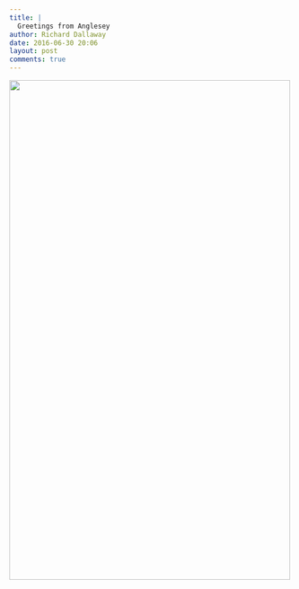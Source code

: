 ```yaml
---
title: |
  Greetings from Anglesey
author: Richard Dallaway
date: 2016-06-30 20:06
layout: post
comments: true
---
```


<div><a href="http://static.skitters.dallaway.com/tp_IMG_20160630_112643.jpg"><img src="http://static.skitters.dallaway.com/tp_thumb_IMG_20160630_112643.jpg" width="500" height="889"/></a></div>


  
      
